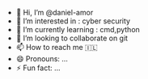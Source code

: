 - 👋 Hi, I’m @daniel-amor
- 👀 I’m interested in : cyber security
- 🌱 I’m currently learning : cmd,python
- 💞️ I’m looking to collaborate on git
- 📫 How to reach me 🇮🇱
- 😄 Pronouns: ...
- ⚡ Fun fact: ...

<!---
daniel-amor/daniel-amor is a ✨ special ✨ repository because its `README.md` (this file) appears on your GitHub profile.
You can click the Preview link to take a look at your changes.
--->
